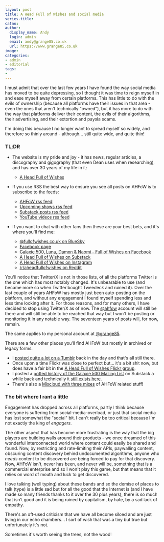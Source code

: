 ```yaml
---
layout: post
title: A Head Full of Wishes and social media
series-title:
catno:
author:
  display_name: Andy
  login: admin
  email: andy@grange85.co.uk
  url: https://www.grange85.co.uk
image:
categories:
- admin
- editorial
tags:
-
---
```

I must admit that over the last few years I have found the way social media has moved to be quite depressing, so I thought it was time to reign myself in and ease myself away from certain platforms. This has little to do with the evils of ownership (because all platforms have their issues in that area - even the ones that aren't technically "owned"), but it has more to do with the way that platforms deliver their content, the evils of their algorithms, their advertising, and their extortion and payola scams. 

I'm doing this because I no longer want to spread myself so widely, and therefore so thinly around - although... still quite wide, and quite thin!

### TL;DR

  - The website is my pride and joy - it has news, regular articles, a discography and gigography (that even Dean uses when researching), and has over 30 years of my life in it:
    - [A Head Full of Wishes](https://www.fullofwishes.co.uk)

  - If you use RSS the best way to ensure you see all posts on AHFoW is to subscribe to the feeds:
    - [AHFoW rss feed](https://www.fullofwishes.co.uk/feed/)
    - [Upcoming shows rss feed](https://www.fullofwishes.co.uk/database/shows/upcoming.xml)
    - [Substack posts rss feed](https://aheadfullofwishes.substack.com/feed)
    - [YouTube videos rss feed](https://www.youtube.com/feeds/videos.xml?channel_id=UCwkyG_KgITfAm_OGoFNLFuQ&20250626)

  - If you want to chat with other fans then these are your best bets, and it's where you'll find me:
    - [@fullofwishes.co.uk on BlueSky](https://bsky.app/profile/fullofwishes.co.uk)
    - [Facebook page](https://www.facebook.com/fullofwishes)
    - [Galaxie 500, Luna, Damon & Naomi - Full of Wishes on Facebook](https://www.facebook.com/groups/aheadfullofwishes)
    - [A Head Full of Wishes on Substack](https://aheadfullofwishes.substack.com/)
    - [A Head Full of Wishes on Instagram](https://www.instagram.com/fullofwishes/)
    - [/r/aheadfullofwishes on Reddit](https://www.reddit.com/r/aheadfullofwishes/)


You'll notice that Twitter/X is not in those lists, of all the platforms Twitter is the one which has most notably changed. It's unbearable to use (and became more so when Twitter bought Tweedeck and ruined it). Over the last couple of years AHFoW has mostly just been auto-posting on the platform, and without any engagement I found myself spending less and less time looking after it. For those reasons, and for many others, I have decided to stop using Twitter/X as of now. The [@ahfow](https://x.com/ahfow) account will still be there and will still be able to be reached that way but I won't be posting or monitoring it in any notable way. The seventeen years of posts will, for now, remain.

The same applies to my personal account at [@grange85](https://x.com/grange85).

There are a few other places you'll find AHFoW but mostly in archived or legacy forms.

 - I [posted quite a lot on a Tumblr](https://oblivious.fullofwishes.co.uk/) back in the day and that's all still there.
 - Once upon a time Flickr was close to perfect but... it's a bit shit now, but does have a fair bit in the [A Head Full of Wishes Flickr group](https://www.flickr.com/groups/aheadfullofwishes/pool/).
 - I posted a [potted history of the Galaxie 500 Mailing List](https://aheadfullofwishes.substack.com/p/the-galaxie-500-mailing-list-est) on Substack a while back and technically it [still exists here](https://groups.google.com/g/fullofwishes).
 - There's also a [Mixcloud with three mixes](https://www.mixcloud.com/grange85/) of AHFoW related stuff!

### The bit where I rant a little

Engagement has dropped across all platforms, partly I think because everyone is suffering from social-media-overload, or just that social media has lost somewhat the "social" bit. I can't really be too critical because I'm not exactly the king of _engagers_.

The other aspect that has become more frustrating is the way that the big players are building walls around their products - we once dreamed of this wonderful interconnected world where content could easily be shared and found. Now, by restricting and rate-limiting their APIs, paywalling content, obscuring content discovery behind undocumented algorithms, anyone who _needs_ content to be discovered are being forced to pay for that discovery. Now, AHFoW isn't, never has been, and never will be, something that is a commercial enterprise and so I won't play this game, but that means that it relies on word of mouth and luck to get discovered.

I love talking (well typing) about these bands and so the demise of places to talk (type) is a little sad but for all the good that the Internet is (and I have made so many friends thanks to it over the 30 plus years), there is so much that isn't good and it is being ruined by capitalism, by hate, by a sad lack of empathy.

There's an oft-used criticism that we have all become siloed and are just living in our echo chambers... I sort of wish that was a tiny but true but unfortunately it's not.

Sometimes it's worth seeing the trees, not the wood!
